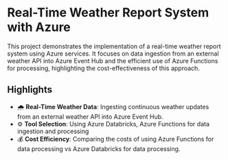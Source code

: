 <h1>Real-Time Weather Report System with Azure</h1>

<p>This project demonstrates the implementation of a real-time weather report system using Azure services. It focuses on data ingestion from an external weather API into Azure Event Hub and the efficient use of Azure Functions for processing, highlighting the cost-effectiveness of this approach.</p>

<h2>Highlights</h2>
<ul>
  <li>🌧️ <strong>Real-Time Weather Data</strong>: Ingesting continuous weather updates from an external weather API into Azure Event Hub.</li>
  <li>⚙️ <strong>Tool Selection</strong>: Using Azure Databricks, Azure Functions for data ingestion and processing</li>
  <li>💰 <strong>Cost Efficiency</strong>: Comparing the costs of using Azure Functions for data processing vs Azure Databricks for data processing.</li>
</ul>

